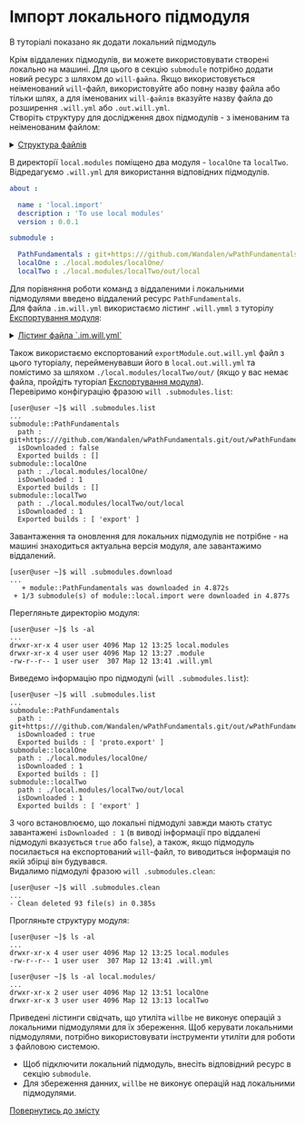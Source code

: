 # Імпорт локального підмодуля

В туторіалі показано як додати локальний підмодуль

Крім віддалених підмодулів, ви можете використовувати створені локально на машині. Для цього в секцію `submodule` потрібно додати новий ресурс з шляхом до `will-файла`. Якщо використовується неіменований `will`-файл, використовуйте або повну назву файла або тільки шлях, а для іменованих `will-файлів` вказуйте назву файла до розширення `.will.yml` або `.out.will.yml`.   
Створіть структуру для дослідження двох підмодулів - з іменованим та неіменованим файлом:

<details>
  <summary><u>Структура файлів</u></summary>
    
```
.
├── local.modules
│         ├── localOne
│         │     └── .im.will.yml
│         │
│         └── localTwo
│               └── out
└── .will.yml        └── local.out.will.yml

```

</details>

В директорії `local.modules` поміщено два модуля - `localOne` та `localTwo`.  
Відредагуємо `.will.yml` для використання відповідних підмодулів.  

```yaml
about :

  name : 'local.import'
  description : 'To use local modules'
  version : 0.0.1

submodule :

  PathFundamentals : git+https:///github.com/Wandalen/wPathFundamentals.git/out/wPathFundamentals#master
  localOne : ./local.modules/localOne/
  localTwo : ./local.modules/localTwo/out/local

```

Для порівняння роботи команд з віддаленими і локальними підмодулями введено віддалений ресурс `PathFundamentals`.  
Для файла `.im.will.yml` використаємо лістинг `.will.ymml` з туторілу [Експортування модуля](ExportedWillFile.md):

<details>
  <summary><u>Лістинг файла `.im.will.yml`</u></summary>

```yaml

about :
    name : exportModule
    description : "To export single file"
    version : 0.0.1

path :
  in : '.'
  out : 'out'
  fileToExport : 'fileToExport'

step  :
  export.single :
      inherit : predefined.export
      export : path::fileToExport
      tar : 0

build :
  export :
      criterion :
          default : 1
          export : 1
      steps :
          - export.single
          
```

</details>

Також використаємо експортований `exportModule.out.will.yml` файл з цього туторіалу, перейменувавши його в `local.out.will.yml` та помістимо за шляхом `./local.modules/localTwo/out/` (якщо у вас немає файла, пройдіть туторіал [Експортування модуля](ExportedWillFile.md)).  
Перевіримо конфігурацію фразою `will .submodules.list`:

```
[user@user ~]$ will .submodules.list
...
submodule::PathFundamentals
  path : git+https:///github.com/Wandalen/wPathFundamentals.git/out/wPathFundamentals#master
  isDownloaded : false
  Exported builds : []
submodule::localOne
  path : ./local.modules/localOne/
  isDownloaded : 1
  Exported builds : []
submodule::localTwo
  path : ./local.modules/localTwo/out/local
  isDownloaded : 1
  Exported builds : [ 'export' ]

```

Завантаження та оновлення для локальних підмодулів не потрібне - на машині знаходиться актуальна версія модуля, але завантажимо віддалений. 

```
[user@user ~]$ will .submodules.download
...
   + module::PathFundamentals was downloaded in 4.872s
 + 1/3 submodule(s) of module::local.import were downloaded in 4.877s

``` 
Перегляньте директорію модуля:

``` 
[user@user ~]$ ls -al
...
drwxr-xr-x 4 user user 4096 Мар 12 13:25 local.modules
drwxr-xr-x 4 user user 4096 Мар 12 13:27 .module
-rw-r--r-- 1 user user  307 Мар 12 13:41 .will.yml

```

Виведемо інформацію про підмодулі (`will .submodules.list`):

```
[user@user ~]$ will .submodules.list
...
submodule::PathFundamentals
  path : git+https:///github.com/Wandalen/wPathFundamentals.git/out/wPathFundamentals#master
  isDownloaded : true
  Exported builds : [ 'proto.export' ]
submodule::localOne
  path : ./local.modules/localOne/
  isDownloaded : 1
  Exported builds : []
submodule::localTwo
  path : ./local.modules/localTwo/out/local
  isDownloaded : 1
  Exported builds : [ 'export' ]

```

З чого встановлюємо, що локальні підмодулі завжди мають статус завантажені `isDownloaded : 1` (в виводі інформації про віддалені підмодулі вказується `true` або `false`), а також, якщо підмодуль посилається на експортований `will`-файл, то виводиться інформація по якій збірці він будувався.  
Видалимо підмодулі фразою `will .submodules.clean`:

```
[user@user ~]$ will .submodules.clean
...
- Clean deleted 93 file(s) in 0.385s

```
Прогляньте структуру модуля:

``` 
[user@user ~]$ ls -al
...
drwxr-xr-x 4 user user 4096 Мар 12 13:25 local.modules
-rw-r--r-- 1 user user  307 Мар 12 13:41 .will.yml

```

```
[user@user ~]$ ls -al local.modules/
...
drwxr-xr-x 2 user user 4096 Мар 12 13:51 localOne
drwxr-xr-x 3 user user 4096 Мар 12 13:13 localTwo

```

Приведені лістинги свідчать, що утиліта `willbe` не виконує операцій з локальними підмодулями для їх збереження. Щоб керувати локальними підмодулями, потрібно використовувати інструменти утиліти для роботи з файловою системою. 

- Щоб підключити локальний підмодуль, внесіть відповідний ресурс в секцію `submodule`.  
- Для збереження данних, `willbe` не виконує операцій над локальними підмодулями.  

[Повернутись до змісту](../README.md#tutorials)